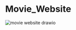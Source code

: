 # Movie_Website

![movie website drawio](https://github.com/husseinjaafar27/Movie_Website/assets/117669230/8f241fa7-e11d-458f-9e77-3453dcb9f173)
